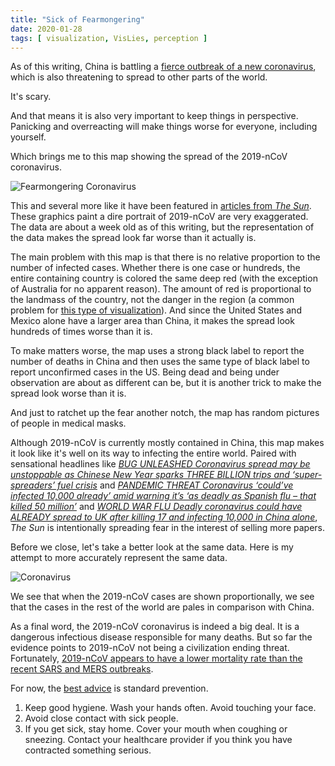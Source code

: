 ```yaml
---
title: "Sick of Fearmongering"
date: 2020-01-28
tags: [ visualization, VisLies, perception ]
---
```


As of this writing, China is battling a [fierce outbreak of a new
coronavirus], which is also threatening to spread to other parts of the
world.

It's scary.

And that means it is also very important to keep things in perspective.
Panicking and overreacting will make things worse for everyone, including
yourself.

Which brings me to this map showing the spread of the 2019-nCoV coronavirus.

![Fearmongering Coronavirus](coronavirus-exaggerated.jpg)

This and several more like it have been featured in [articles from _The
Sun_]. These graphics paint a dire portrait of 2019-nCoV are very
exaggerated. The data are about a week old as of this writing, but the
representation of the data makes the spread look far worse than it actually
is.

The main problem with this map is that there is no relative proportion to
the number of infected cases. Whether there is one case or hundreds, the
entire containing country is colored the same deep red (with the exception
of Australia for no apparent reason). The amount of red is proportional to
the landmass of the country, not the danger in the region (a common problem
for [this type of visualization]). And since the United States and Mexico
alone have a larger area than China, it makes the spread look hundreds of
times worse than it is.

To make matters worse, the map uses a strong black label to report the
number of deaths in China and then uses the same type of black label to
report unconfirmed cases in the US. Being dead and being under observation
are about as different can be, but it is another trick to make the spread
look worse than it is.

And just to ratchet up the fear another notch, the map has random pictures
of people in medical masks.

Although 2019-nCoV is currently mostly contained in China, this map makes
it look like it's well on its way to infecting the entire world. Paired
with sensational headlines like _[BUG UNLEASHED Coronavirus spread may be
unstoppable as Chinese New Year sparks THREE BILLION trips and
‘super-spreaders’ fuel crisis]_ and _[PANDEMIC THREAT Coronavirus ‘could’ve
infected 10,000 already’ amid warning it’s ‘as deadly as Spanish flu – that
killed 50 million’]_ and _[WORLD WAR FLU Deadly coronavirus could have
ALREADY spread to UK after killing 17 and infecting 10,000 in China
alone]_, _The Sun_ is intentionally spreading fear in the interest of
selling more papers.

Before we close, let's take a better look at the same data. Here is my
attempt to more accurately represent the same data.

![Coronavirus](coronavirus-honest.svg)

We see that when the 2019-nCoV cases are shown proportionally, we see that
the cases in the rest of the world are pales in comparison with China.

As a final word, the 2019-nCoV coronavirus is indeed a big deal. It is a
dangerous infectious disease responsible for many deaths. But so far the
evidence points to 2019-nCoV not being a civilization ending threat.
Fortunately, [2019-nCoV appears to have a lower mortality rate than the
recent SARS and MERS outbreaks].

For now, the [best advice] is standard prevention.

1. Keep good hygiene. Wash your hands often. Avoid touching your face.
2. Avoid close contact with sick people.
3. If you get sick, stay home. Cover your mouth when coughing or sneezing.
   Contact your healthcare provider if you think you have contracted
   something serious.

[fierce outbreak of a new coronavirus]: https://www.cnn.com/2020/01/28/asia/wuhan-coronavirus-update-intl-hnk/index.html
[articles from _The Sun_]: https://www.thesun.co.uk/news/10799738/coronavirus-could-already-spread-uk/
[this type of visualization]: https://en.wikipedia.org/wiki/Choropleth_map
[BUG UNLEASHED Coronavirus spread may be unstoppable as Chinese New Year sparks THREE BILLION trips and ‘super-spreaders’ fuel crisis]: https://www.the-sun.com/news/290423/coronavirus-spread-may-be-unstoppable-as-chinese-new-year-sparks-three-billion-trips-and-super-spreaders-fuel-crisis
[PANDEMIC THREAT Coronavirus ‘could’ve infected 10,000 already’ amid warning it’s ‘as deadly as Spanish flu – that killed 50 million’]: https://www.thesun.co.uk/news/10794530/coronavirus-as-deadly-spanish-flu-killed-millions/
[WORLD WAR FLU Deadly coronavirus could have ALREADY spread to UK after killing 17 and infecting 10,000 in China alone]: https://www.thesun.co.uk/news/10799738/coronavirus-could-already-spread-uk/
[2019-nCoV appears to have a lower mortality rate than the recent SARS and MERS outbreaks]: https://www.sciencealert.com/how-worried-should-we-be-about-the-wuhan-coronavirus-outbreak
[best advice]: https://www.cdc.gov/coronavirus/2019-ncov/about/prevention-treatment.html
